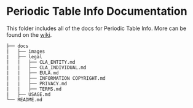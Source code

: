 # Periodic Table Info Documentation

This folder includes all of the docs for Periodic Table Info. More can be found on the [wiki](https://github.com/Dog-Face-Development/Periodic-Table-Info/wiki).

```text
├── docs
|   ├── images
|   ├── legal
|   |   ├── CLA_ENTITY.md
|   |   ├── CLA_INDIVIDUAL.md
|   |   ├── EULA.md
|   |   ├── INFORMATION COPYRIGHT.md
|   |   ├── PRIVACY.md
|   |   ├── TERMS.md
|   ├── USAGE.md
└── README.md
```
